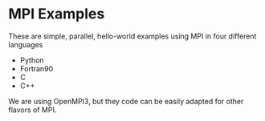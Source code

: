 # MPI Examples 

These are simple, parallel, hello-world examples using MPI in four different
languages

- Python
- Fortran90
- C
- C++

We are using OpenMPI3, but they code can be easily adapted for other flavors of MPI.

